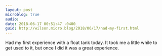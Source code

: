 ```yaml
---
layout: post
microblog: true
audio: 
date: 2018-06-17 00:51:47 -0400
guid: http://wilson.micro.blog/2018/06/17/had-my-first.html
---
```

Had my first experience with a float tank today. It took me a little while to get used to it, but once I did it was a great experience. 
